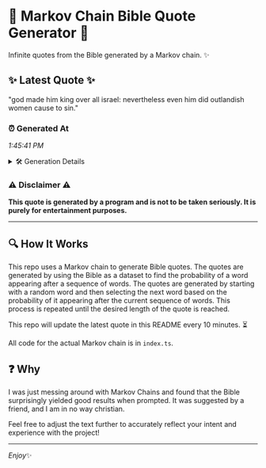 # 📖 Markov Chain Bible Quote Generator 📖

Infinite quotes from the Bible generated by a Markov chain. ✨

## ✨ Latest Quote ✨
"god made him king over all israel: nevertheless even him did outlandish women cause to sin."

### ⏰ Generated At
*1:45:41 PM*

<details>
    <summary>🛠️ Generation Details</summary>
    <p>
        <strong>🌱 Seed:</strong> god<br>
        <strong>🔄 Iterations:</strong> 15<br>
        <strong>📜 Context History:</strong><br>[ god ]: made<br>[ god, made ]: him<br>[ god, made, him ]: king<br>[ god, made, him, king ]: over<br>[ god, made, him, king, over ]: all<br>[ god, made, him, king, over, all ]: israel:<br>[ made, him, king, over, all, israel: ]: nevertheless<br>[ him, king, over, all, israel:, nevertheless ]: even<br>[ king, over, all, israel:, nevertheless, even ]: him<br>[ over, all, israel:, nevertheless, even, him ]: did<br>[ all, israel:, nevertheless, even, him, did ]: outlandish<br>[ israel:, nevertheless, even, him, did, outlandish ]: women<br>[ nevertheless, even, him, did, outlandish, women ]: cause<br>[ even, him, did, outlandish, women, cause ]: to<br>[ him, did, outlandish, women, cause, to ]: sin.<br>
    </p>
</details>

### ⚠️ Disclaimer ⚠️
**This quote is generated by a program and is not to be taken seriously. It is purely for entertainment purposes.**

---

## 🔍 How It Works

This repo uses a Markov chain to generate Bible quotes. The quotes are generated by using the Bible as a dataset to find the probability of a word appearing after a sequence of words. The quotes are generated by starting with a random word and then selecting the next word based on the probability of it appearing after the current sequence of words. This process is repeated until the desired length of the quote is reached.

This repo will update the latest quote in this README every 10 minutes. ⏳

All code for the actual Markov chain is in `index.ts`.

## ❓ Why

I was just messing around with Markov Chains and found that the Bible surprisingly yielded good results when prompted. 
It was suggested by a friend, and I am in no way christian.

Feel free to adjust the text further to accurately reflect your intent and experience with the project!

---

*Enjoy*✨
